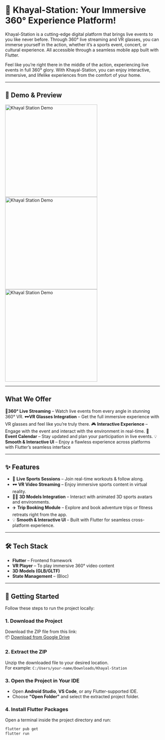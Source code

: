 # 🚀 Khayal-Station: Your Immersive 360° Experience Platform!
Khayal-Station is a cutting-edge digital platform that brings live events to you like never before. Through 360° live streaming and VR glasses, you can immerse yourself in the action, whether it’s a sports event, concert, or cultural experience. All accessible through a seamless mobile app built with Flutter.

Feel like you’re right there in the middle of the action, experiencing live events in full 360° glory. With Khayal-Station, you can enjoy interactive, immersive, and lifelike experiences from the comfort of your home.

---

## 📸 Demo & Preview
<img src="https://github.com/user-attachments/assets/dce34a4b-5b65-4419-9cec-50e8fb287417" width="300" alt="Khayal Station Demo" />

<img src="https://github.com/user-attachments/assets/d8b5ed36-a543-4895-bc39-69da8c3e5d52" width="300" alt="Khayal Station Demo" />

<img src="https://github.com/user-attachments/assets/9d4c092c-92a9-4c56-b56a-247bf9d528e0" width="300" alt="Khayal Station Demo" />

---
## What We Offer
🎥**360° Live Streaming**  – Watch live events from every angle in stunning 360° VR.
🕶**VR Glasses Integration** – Get the full immersive experience with VR glasses and feel like you’re truly there.
🎮 **Interactive Experience** – Engage with the event and interact with the environment in real-time.
📅 **Event Calendar** – Stay updated and plan your participation in live events.
💡 **Smooth & Interactive UI** – Enjoy a flawless experience across platforms with Flutter’s seamless interface

----
## ✨ Features

- 🎥 **Live Sports Sessions** – Join real-time workouts & follow along.
- 🕶️ **VR Video Streaming** – Enjoy immersive sports content in virtual reality.
- 🧍‍♂️ **3D Models Integration** – Interact with animated 3D sports avatars and environments.
- ✈️ **Trip Booking Module** – Explore and book adventure trips or fitness retreats right from the app.
- 💡 **Smooth & Interactive UI** – Built with Flutter for seamless cross-platform experience.

---

## 🛠️ Tech Stack

- **Flutter** – Frontend framework
- **VR Player** – To play immersive 360° video content
- **3D Models (GLB/GLTF)**
- **State Management** – (Bloc)

---
## 🚀 Getting Started

Follow these steps to run the project locally:

### 1. **Download the Project**

Download the ZIP file from this link:  
📦 [Download from Google Drive](https://drive.google.com/file/d/1CLEO2s7jPgL28Am7yfKhjw80tf8zFc0F/view?usp=sharing)

### 2. **Extract the ZIP**

Unzip the downloaded file to your desired location.  
For example: `C:/Users/your-name/Downloads/Khayal-Station`

### 3. **Open the Project in Your IDE**

- Open **Android Studio**, **VS Code**, or any Flutter-supported IDE.
- Choose **"Open Folder"** and select the extracted project folder.

### 4. **Install Flutter Packages**

Open a terminal inside the project directory and run:

```bash
flutter pub get
flutter run
